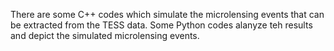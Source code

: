 There are some C++ codes which simulate the microlensing events that can be extracted from the TESS data. 
Some Python codes alanyze teh results and depict the simulated microlensing events.  
